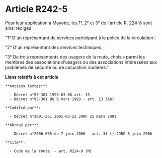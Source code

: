 # Article R242-5

Pour leur application à Mayotte, les 1°, 2° et 3° de l'article R. 224-8 sont ainsi rédigés :

"1° D'un représentant de services participant à la police de la circulation ;

"2° D'un représentant des services techniques ;

"3° De trois représentants des usagers de la route, choisis parmi les membres des associations d'usagers ou des associations
intéressées aux problèmes de sécurité ou de circulation routières."

**Liens relatifs à cet article**

	**Anciens textes**:

	  - Décret n°93-301 1993-03-08 art. 13
	  - Décret n°93-301 du 8 mars 1993 - art. 13 (Ab)

	**Codifié par**:

	  - Décret n°2001-251 2001-03-22 JORF 25 mars 2001

	**Abrogé par**:

	  - Décret n°2006-665 du 7 juin 2006 - art. 31 () JORF 8 juin 2006

	**Cite**:

	  - Code de la route. - art. R224-8 (M)
